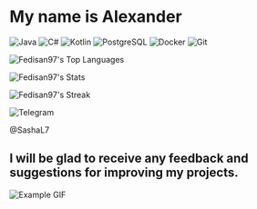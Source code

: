 #  My name is Alexander 

![Java](https://img.shields.io/badge/java-%23ED8B00.svg?style=for-the-badge&logo=java&logoColor=white&color=0047AB&show=1)
![C#](https://img.shields.io/badge/c%23-%23239120.svg?style=for-the-badge&logo=c-sharp&logoColor=white&color=0047AB&show=1)
![Kotlin](https://img.shields.io/badge/kotlin-%237F52FF.svg?style=for-the-badge&logo=kotlin&logoColor=white&color=0047AB&show=1)
![PostgreSQL](https://img.shields.io/badge/postgresql-%23316192.svg?style=for-the-badge&logo=postgresql&logoColor=white&color=0047AB&show=1)
![Docker](https://img.shields.io/badge/docker-%230db7ed.svg?style=for-the-badge&logo=docker&logoColor=white&color=0047AB&show=1)
![Git](https://img.shields.io/badge/git-%23F05032.svg?style=for-the-badge&logo=git&logoColor=white&color=0047AB&show=1)


![Fedisan97's Top Languages](https://github-readme-stats.vercel.app/api/top-langs/?username=Fedisan97&theme=cobalt&show_icons=true&hide_border=true&layout=compact)

![Fedisan97's Stats](https://github-readme-stats.vercel.app/api?username=Fedisan97&theme=cobalt&show_icons=true&hide_border=true&count_private=true)

![Fedisan97's Streak](https://github-readme-streak-stats.herokuapp.com/?user=Fedisan97&theme=cobalt&hide_border=true)


![Telegram](https://img.shields.io/badge/Telegram-2CA5E0?style=flat-square&logo=telegram&logoColor=white&height=30)

@SashaL7

## I will be glad to receive any feedback and suggestions for improving my projects.
>
 ![Example GIF](https://i.pinimg.com/originals/f7/64/10/f76410086df1c7b9244bfb19b83a4d91.gif)

